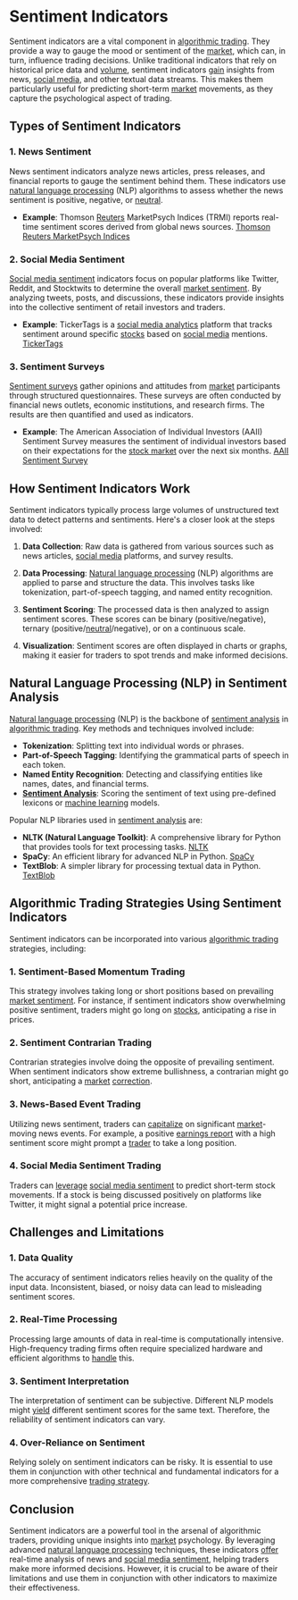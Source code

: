 # Sentiment Indicators

Sentiment indicators are a vital component in [algorithmic trading](../a/algorithmic_trading.md). They provide a way to gauge the mood or sentiment of the [market](../m/market.md), which can, in turn, influence trading decisions. Unlike traditional indicators that rely on historical price data and [volume](../v/volume.md), sentiment indicators [gain](../g/gain.md) insights from news, [social media](../s/social_media.md), and other textual data streams. This makes them particularly useful for predicting short-term [market](../m/market.md) movements, as they capture the psychological aspect of trading.

## Types of Sentiment Indicators

### 1. News Sentiment

News sentiment indicators analyze news articles, press releases, and financial reports to gauge the sentiment behind them. These indicators use [natural language processing](../n/natural_language_processing_(nlp)_in_trading.md) (NLP) algorithms to assess whether the news sentiment is positive, negative, or [neutral](../n/neutral.md).

- **Example**: Thomson [Reuters](../r/reuters.md) MarketPsych Indices (TRMI) reports real-time sentiment scores derived from global news sources.
  [Thomson Reuters MarketPsych Indices](https://www.refinitiv.com/en/financial-data/news-company-data/marketpsych)

### 2. Social Media Sentiment

[Social media sentiment](../s/social_media_sentiment.md) indicators focus on popular platforms like Twitter, Reddit, and Stocktwits to determine the overall [market sentiment](../m/market_sentiment.md). By analyzing tweets, posts, and discussions, these indicators provide insights into the collective sentiment of retail investors and traders.

- **Example**: TickerTags is a [social media analytics](../s/social_media_analytics.md) platform that tracks sentiment around specific [stocks](../s/stock.md) based on [social media](../s/social_media.md) mentions.
  [TickerTags](https://www.tickertags.com/)

### 3. Sentiment Surveys

[Sentiment surveys](../s/sentiment_surveys.md) gather opinions and attitudes from [market](../m/market.md) participants through structured questionnaires. These surveys are often conducted by financial news outlets, economic institutions, and research firms. The results are then quantified and used as indicators.

- **Example**: The American Association of Individual Investors (AAII) Sentiment Survey measures the sentiment of individual investors based on their expectations for the [stock market](../s/stock_market.md) over the next six months.
  [AAII Sentiment Survey](https://www.aaii.com/sentimentsurvey)

## How Sentiment Indicators Work

Sentiment indicators typically process large volumes of unstructured text data to detect patterns and sentiments. Here's a closer look at the steps involved:

1. **Data Collection**: Raw data is gathered from various sources such as news articles, [social media](../s/social_media.md) platforms, and survey results.
   
2. **Data Processing**: [Natural language processing](../n/natural_language_processing_(nlp)_in_trading.md) (NLP) algorithms are applied to parse and structure the data. This involves tasks like tokenization, part-of-speech tagging, and named entity recognition.

3. **Sentiment Scoring**: The processed data is then analyzed to assign sentiment scores. These scores can be binary (positive/negative), ternary (positive/[neutral](../n/neutral.md)/negative), or on a continuous scale. 

4. **Visualization**: Sentiment scores are often displayed in charts or graphs, making it easier for traders to spot trends and make informed decisions.

## Natural Language Processing (NLP) in Sentiment Analysis

[Natural language processing](../n/natural_language_processing_(nlp)_in_trading.md) (NLP) is the backbone of [sentiment analysis](../s/sentiment_analysis.md) in [algorithmic trading](../a/algorithmic_trading.md). Key methods and techniques involved include:

- **Tokenization**: Splitting text into individual words or phrases.
- **Part-of-Speech Tagging**: Identifying the grammatical parts of speech in each token.
- **Named Entity Recognition**: Detecting and classifying entities like names, dates, and financial terms.
- **[Sentiment Analysis](../s/sentiment_analysis.md)**: Scoring the sentiment of text using pre-defined lexicons or [machine learning](../m/machine_learning.md) models.
  
Popular NLP libraries used in [sentiment analysis](../s/sentiment_analysis.md) are:

- **NLTK (Natural Language Toolkit)**: A comprehensive library for Python that provides tools for text processing tasks.
  [NLTK](https://www.nltk.org/)
- **SpaCy**: An efficient library for advanced NLP in Python.
  [SpaCy](https://spacy.io/)
- **TextBlob**: A simpler library for processing textual data in Python.
  [TextBlob](https://textblob.readthedocs.io/en/dev/)

## Algorithmic Trading Strategies Using Sentiment Indicators

Sentiment indicators can be incorporated into various [algorithmic trading](../a/algorithmic_trading.md) strategies, including:

### 1. Sentiment-Based Momentum Trading

This strategy involves taking long or short positions based on prevailing [market sentiment](../m/market_sentiment.md). For instance, if sentiment indicators show overwhelming positive sentiment, traders might go long on [stocks](../s/stock.md), anticipating a rise in prices.

### 2. Sentiment Contrarian Trading

Contrarian strategies involve doing the opposite of prevailing sentiment. When sentiment indicators show extreme bullishness, a contrarian might go short, anticipating a [market](../m/market.md) [correction](../c/correction.md).

### 3. News-Based Event Trading

Utilizing news sentiment, traders can [capitalize](../c/capitalize.md) on significant [market](../m/market.md)-moving news events. For example, a positive [earnings report](../e/earnings_report.md) with a high sentiment score might prompt a [trader](../t/trader.md) to take a long position.

### 4. Social Media Sentiment Trading

Traders can [leverage](../l/leverage.md) [social media sentiment](../s/social_media_sentiment.md) to predict short-term stock movements. If a stock is being discussed positively on platforms like Twitter, it might signal a potential price increase.

## Challenges and Limitations

### 1. Data Quality

The accuracy of sentiment indicators relies heavily on the quality of the input data. Inconsistent, biased, or noisy data can lead to misleading sentiment scores.

### 2. Real-Time Processing

Processing large amounts of data in real-time is computationally intensive. High-frequency trading firms often require specialized hardware and efficient algorithms to [handle](../h/handle.md) this.

### 3. Sentiment Interpretation

The interpretation of sentiment can be subjective. Different NLP models might [yield](../y/yield.md) different sentiment scores for the same text. Therefore, the reliability of sentiment indicators can vary.

### 4. Over-Reliance on Sentiment

Relying solely on sentiment indicators can be risky. It is essential to use them in conjunction with other technical and fundamental indicators for a more comprehensive [trading strategy](../t/trading_strategy.md).

## Conclusion

Sentiment indicators are a powerful tool in the arsenal of algorithmic traders, providing unique insights into [market](../m/market.md) psychology. By leveraging advanced [natural language processing](../n/natural_language_processing_(nlp)_in_trading.md) techniques, these indicators [offer](../o/offer.md) real-time analysis of news and [social media sentiment](../s/social_media_sentiment.md), helping traders make more informed decisions. However, it is crucial to be aware of their limitations and use them in conjunction with other indicators to maximize their effectiveness.
